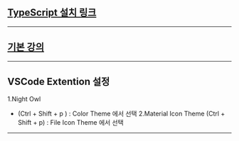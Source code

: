 ## [TypeScript 설치 링크](https://github.com/joshua1988/learn-typescript)
---
## [기본 강의](https://joshua1988.github.io/ts/)

---
## VSCode Extention 설정
1.Night Owl
- (Ctrl + Shift + p ) : Color Theme 에서 선택
2.Material Icon Theme 
(Ctrl + Shift + p) : File Icon Theme 에서 선택

---
